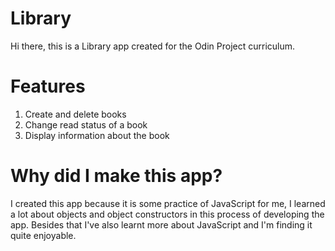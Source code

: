 # Library

Hi there, this is a Library app created for the Odin Project curriculum.

# Features
1. Create and delete books
2. Change read status of a book
3. Display information about the book

# Why did I make this app?
I created this app because it is some practice of JavaScript for me, I learned a lot about objects and object constructors in this process of developing the app. Besides that I've also learnt more about JavaScript and I'm finding it quite enjoyable.